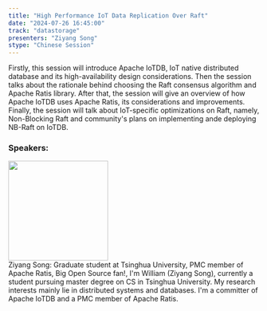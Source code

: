 ```yaml
---
title: "High Performance IoT Data Replication Over Raft"
date: "2024-07-26 16:45:00" 
track: "datastorage"
presenters: "Ziyang Song"
stype: "Chinese Session"
---
```

Firstly, this session will introduce Apache IoTDB, IoT native distributed database and its high-availability design considerations. Then the session talks about the rationale behind choosing the Raft consensus algorithm and Apache Ratis library. After that, the session will give an overview of how Apache IoTDB uses Apache Ratis, its considerations and improvements. Finally, the session will talk about IoT-specific optimizations on Raft, namely, Non-Blocking Raft and community's plans on implementing ande deploying NB-Raft on IoTDB.
 ### Speakers: 
 <img src="https://sessionize.com/image/a315-400o400o1-EsmCkcKyfqCHjeX9q5hkTx.jpg" width="200" /><br>Ziyang Song: Graduate student at Tsinghua University, PMC member of Apache Ratis, Big Open Source fan!, I'm William (Ziyang Song), currently a student pursuing master degree on CS in Tsinghua University. My research interests mainly lie in distributed systems and databases. I'm a committer of Apache IoTDB and a PMC member of Apache Ratis.
 <br><br>